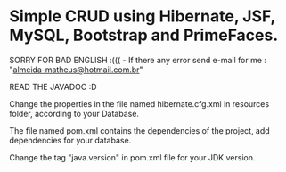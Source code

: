 # Simple CRUD using Hibernate, JSF, MySQL, Bootstrap and PrimeFaces.

 SORRY FOR BAD ENGLISH :((( - If there any error send e-mail for me : "almeida-matheus@hotmail.com.br"

 READ THE JAVADOC :D 

   Change the properties in the file named hibernate.cfg.xml in resources folder, according to your Database.

   The file named pom.xml contains the dependencies of the project, add dependencies for your database.

   Change the tag "java.version" in pom.xml file for your JDK version.
	 	
	
